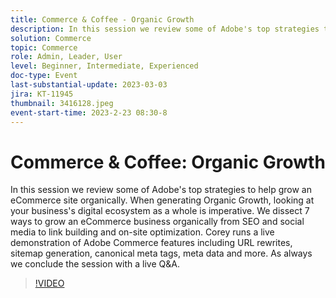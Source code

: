 ```yaml
---
title: Commerce & Coffee - Organic Growth
description: In this session we review some of Adobe's top strategies to help grow an eCommerce site organically. When generating Organic Growth, looking at your business's digital ecosystem as a whole is imperative. We dissect 7 ways to grow an eCommerce business organically from SEO and social media to link building and on-site optimization. Corey runs a live demonstration of Adobe Commerce features including URL rewrites, sitemap generation, canonical meta tags, meta data and more. As always we conclude the session with a live Q&A.
solution: Commerce
topic: Commerce
role: Admin, Leader, User
level: Beginner, Intermediate, Experienced
doc-type: Event
last-substantial-update: 2023-03-03
jira: KT-11945
thumbnail: 3416128.jpeg
event-start-time: 2023-2-23 08:30-8
---
```

# Commerce & Coffee: Organic Growth

In this session we review some of Adobe's top strategies to help grow an eCommerce site organically. When generating Organic Growth, looking at your business's digital ecosystem as a whole is imperative. We dissect 7 ways to grow an eCommerce business organically from SEO and social media to link building and on-site optimization. Corey runs a live demonstration of Adobe Commerce features including URL rewrites, sitemap generation, canonical meta tags, meta data and more. As always we conclude the session with a live Q&A.

>[!VIDEO](https://video.tv.adobe.com/v/3416128/?quality=12&learn=on)
